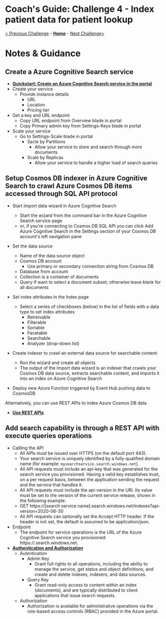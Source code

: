 # Coach's Guide: Challenge 4 - Index patient data for patient lookup

[< Previous Challenge](./Challenge03.md) - **[Home](../readme.md)** - [Next Challenge>](./Challenge05.md)

# Notes & Guidance

## Create a Azure Cognitive Search service
- **[Quickstart: Create an Azure Cognitive Search service in the portal](https://docs.microsoft.com/en-us/azure/search/search-create-service-portal)**
- Create your service
  - Provide instance details
    - URL
    - Location
    - Pricing tier
- Get a key and URL endpoint
  - Copy URL endpoint from Overview blade in portal
  - Copy Primary admin key from Settings-Keys blade in portal
- Scale your service
  - Go to Settings-Scale blade in portal
    - Sacle by Partitions
      - Allow your service to store and search through more documents
    - Scale by Replicas
      - Allow your service to handle a higher load of search queries

## Setup Cosmos DB indexer in Azure Cognitive Search to crawl Azure Cosmos DB items accessed through SQL API protocol
- Start Import data wizard in Azure Cognitive Search
  - Start the wizard from the command bar in the Azure Cognitive Search service page
  - or, if you're connecting to Cosmos DB SQL API you can click Add Azure Cognitive Search in the Settings section of your Cosmos DB account's left navigation pane
- Set the data source
  - Name of the data source object
  - Cosmos DB account
    - Use primary or secondary connection string from Cosmos DB
  - Database from account
  - Collection is a container of documents
  - Query if want to select a document subset; otherwise leave blank for all documents
- Set index attributes in the Index page
  - Select a series of checkboxes (below) in the list of fields with a data type to set index attributes
    - Retreivable
    - Filterable
    - Sortable
    - Facetable
    - Searchable
    - Analyzer (drop-down list)
- Create indexer to crawl an external data source for searchable content
  - Run the wizard and create all objects
  - The output of the Import data wizard is an indexer that crawls your Cosmos DB data source, extracts searchable content, and imports it into an index on Azure Cognitive Search

- Deploy new Azure Function triggered by Event Hub pushing data to CosmosDB

Alternatively, you can use REST APIs to index Azure Cosmos DB data
- **[Use REST APIs](https://docs.microsoft.com/en-us/azure/search/search-howto-index-cosmosdb#use-rest-apis)**

## Add search capability is through a REST API with execute queries operations
- Callling the API
  - All APIs must be issued over HTTPS (on the default port 443).
  - Your search service is uniquely identified by a fully-qualified domain name (for example: `mysearchservice.search.windows.net`).
  - All API requests must include an api-key that was generated for the search service you provisioned. Having a valid key establishes trust, on a per request basis, between the application sending the request and the service that handles it.
  - All API requests must include the api-version in the URI. Its value must be set to the version of the current service release, shown in the following example:
  - GET https://[search service name].search.windows.net/indexes?api-version=2020-06-30
  - All API requests can optionally set the Accept HTTP header. If the header is not set, the default is assumed to be application/json.
- Endpoint
  - The endpoint for service operations is the URL of the Azure Cognitive Search service you provisioned: https://<yourService>.search.windows.net.
- **[Authentication and Authorization](https://docs.microsoft.com/en-us/rest/api/searchservice/#authentication-and-authorization)**
  - Autentication
    - Admin Key
      - Grant full rights to all operations, including the ability to manage the service, get status and object definitions, and create and delete indexes, indexers, and data sources.
    - Query Key
      - Grant read-only access to content within an index (documents), and are typically distributed to client applications that issue search requests.
  - Authorization
    - Authorization is available for administrative operations via the role-based access controls (RBAC) provided in the Azure portal.
